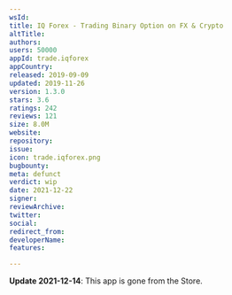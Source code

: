 ```yaml
---
wsId: 
title: IQ Forex - Trading Binary Option on FX & Crypto
altTitle: 
authors: 
users: 50000
appId: trade.iqforex
appCountry: 
released: 2019-09-09
updated: 2019-11-26
version: 1.3.0
stars: 3.6
ratings: 242
reviews: 121
size: 8.0M
website: 
repository: 
issue: 
icon: trade.iqforex.png
bugbounty: 
meta: defunct
verdict: wip
date: 2021-12-22
signer: 
reviewArchive: 
twitter: 
social: 
redirect_from: 
developerName: 
features: 

---
```


**Update 2021-12-14**: This app is gone from the Store.


